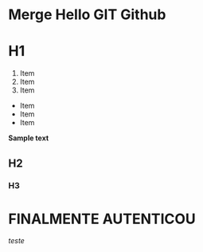 # Merge Hello GIT Github

# H1

1. Item
2. Item
3. Item

* Item
* Item
* Item

__Sample text__
## H2
### H3

# FINALMENTE AUTENTICOU
_teste_
